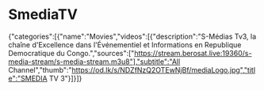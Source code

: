 # SmediaTV
{"categories":[{"name":"Movies","videos":[{"description":"S-Médias Tv3, la chaîne d'Excellence dans l'Événementiel et Informations en Republique Democratique du Congo.","sources":["https://stream.berosat.live:19360/s-media-stream/s-media-stream.m3u8"],"subtitle":"All Channel","thumb":"https://od.lk/s/NDZfNzQ2OTEwNjBf/mediaLogo.jpg","title":"SMEDIA TV 3"}]}]}
